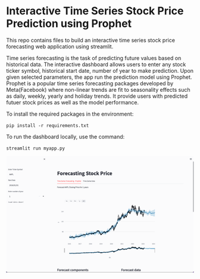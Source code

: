 # Interactive Time Series Stock Price Prediction using Prophet

This repo contains files to build an interactive time series stock price forecasting web application using streamlit. 

Time series forecasting is the task of predicting future values based on historical data.  The interactive dashboard allows users to enter any stock ticker symbol, historical start date, number of year to make prediction.  Upon given selected parameters, the app run the prediction model using Prophet.    Prophet is a popular time series forecasting packages developed by Meta(Facebook) where non-linear trends are fit to seasonality effects such as daily, weekly, yearly and holiday trends.  It provide users with predicted futuer stock prices as well as the model performance.  

To install the required packages in the environment: 
```
pip install -r requirements.txt
```

To run the dashboard locally, use the command:
```
streamlit run myapp.py
```

![/StockPricePrediction.gif](https://github.com/ChristineLwin/Analytics_DashBoards/blob/main/Stock_Price_Prediction/spf_db.gif)
